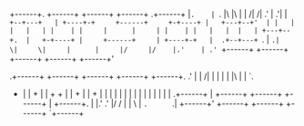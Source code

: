+------+.      +------+       +------+       +------+      .+------+
|`.    | `.    |\     |\      |      |      /|     /|    .' |    .'|
|  `+--+---+   | +----+-+     +------+     +-+----+ |   +---+--+'  |
|   |  |   |   | |    | |     |      |     | |    | |   |   |  |   |
+---+--+.  |   +-+----+ |     +------+     | +----+-+   |  .+--+---+
 `. |    `.|    \|     \|     |      |     |/     |/    |.'    | .'
   `+------+     +------+     +------+     +------+     +------+'
   
   .+------+     +------+     +------+     +------+     +------+.
 .' |      |    /|      |     |      |     |      |\    |      | `.
+   |      |   + |      |     +      +     |      | +   |      |   +
|   |      |   | |      |     |      |     |      | |   |      |   |
|  .+------+   | +------+     +------+     +------+ |   +------+.  |
|.'      .'    |/      /      |      |      \      \|    `.      `.|
+------+'      +------+       +------+       +------+      `+------+
